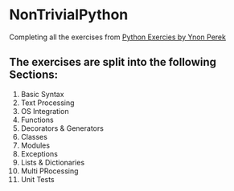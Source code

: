 # NonTrivialPython
Completing all the exercises from [Python Exercies by Ynon Perek](https://www.ynonperek.com/2017/09/21/python-exercises/?utm_source=mybridge&amp;utm_medium=blog&amp;utm_campaign=read_more)


## The exercises are split into the following Sections:
01. Basic Syntax
02. Text Processing
03. OS Integration
04. Functions
05. Decorators & Generators
06. Classes
07. Modules
08. Exceptions
09. Lists & Dictionaries
10. Multi PRocessing
11. Unit Tests

